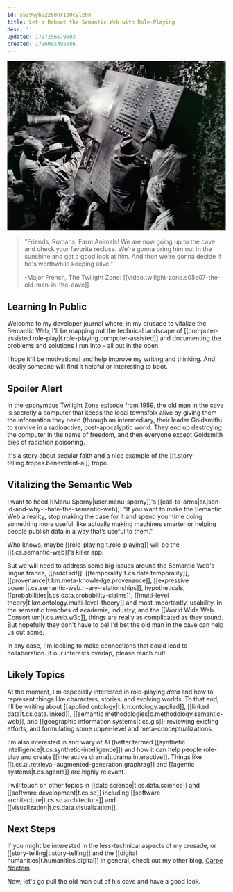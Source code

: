 ```yaml
---
id: s5z9wyb92268nr1b0cyl20n
title: Let's Reboot the Semantic Web with Role-Playing
desc: ''
updated: 1727256579503
created: 1726095395686
---
```


![](/assets/images/2024-09-13-16-11-46.png)

> "Friends, Romans, Farm Animals! We are now going up to the cave and check your favorite recluse. We're gonna bring him out in the sunshine and get a good look at him. And then we're gonna decide if he's worthwhile keeping alive." 
> 
> -Major French, The Twilight Zone: [[video.twilight-zone.s05e07-the-old-man-in-the-cave]]

## Learning In Public

Welcome to my developer journal where, in my crusade to vitalize the Semantic Web, I'll be mapping out the technical landscape of [[computer-assisted role-play|t.role-playing.computer-assisted]] and documenting the problems and solutions I run into – all out in the open.

I hope it'll be motivational and help improve my writing and thinking. And ideally someone will find it helpful or interesting to boot. 

## Spoiler Alert

In the eponymous Twilight Zone episode from 1959, the old man in the cave is secretly a computer that keeps the local townsfolk alive by giving them the information they need (through an intermediary, their leader Goldsmith) to survive in a radioactive, post-apocalyptic world. They end up destroying the computer in the name of freedom, and then everyone except Goldsmith dies of radiation poisoning. 

It's a story about secular faith and a nice example of the [[t.story-telling.tropes.benevolent-ai]] trope.

## Vitalizing the Semantic Web

I want to heed [[Manu Sporny|user.manu-sporny]]'s [[call-to-arms|ar.json-ld-and-why-i-hate-the-semantic-web]]: "If you want to make the Semantic Web a reality, stop making the case for it and spend your time doing something more useful, like actually making machines smarter or helping people publish data in a way that’s useful to them." 

Who knows, maybe [[role-playing|t.role-playing]] will be the [[t.cs.semantic-web]]'s killer app.

But we will need to address some big issues around the Semantic Web's lingua franca, [[prdct.rdf]]: [[temporality|t.cs.data.temporality]], [[provenance|t.km.meta-knowledge.provenance]], [[expressive power|t.cs.semantic-web.n-ary-relationships]], hypotheticals, [[probabilities|t.cs.data.probability-claims]], [[multi-level theory|t.km.ontology.multi-level-theory]] and most importantly, usability. In the semantic trenches of academia, industry, and the [[World Wide Web Consortium|t.cs.web.w3c]], things are really as complicated as they sound. But hopefully they don't have to be! I'd bet the old man in the cave can help us out some.

In any case, I'm looking to make connections that could lead to collaboration. If our interests overlap, please reach out!


## Likely Topics

At the moment, I'm especially interested in role-playing *data* and how to represent things like characters, stories, and evolving worlds. To that end, I'll be writing about [[applied ontology|t.km.ontology.applied]], [[linked data|t.cs.data.linked]], [[semantic methodologies|c.methodology.semantic-web]], and [[geographic information systems|t.cs.gis]]; reviewing existing efforts, and formulating some upper-level and meta-conceptualizations.

I'm also interested in and wary of AI (better termed [[synthetic intelligence|t.cs.synthetic-intelligence]]) and how it can help people role-play and create [[interactive drama|t.drama.interactive]]. Things like [[t.cs.ai.retrieval-augmented-generation.graphrag]] and [[agentic systems|t.cs.agents]] are highly relevant.

I will touch on other topics in [[data science|t.cs.data.science]] and [[software development|t.cs.sd]] including [[software architecture|t.cs.sd.architecture]] and [[visualization|t.cs.data.visualization]]. 

## Next Steps

If you might be interested in the less-technical aspects of my crusade, or [[story-telling|t.story-telling]] and the [[digital humanities|t.humanities.digital]] in general, check out my other blog, [Carpe Noctem]().

Now, let's go pull the old man out of his cave and have a good look.


